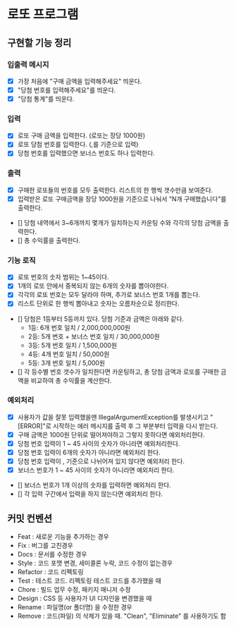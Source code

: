 # 로또 프로그램

## 구현할 기능 정리

### 입출력 메시지
- [x] 가장 처음에 "구매 금액을 입력해주세요" 띄운다.
- [x] "당첨 번호를 입력해주세요"를 띄운다.
- [x] "당첨 통계"를 띄운다.

### 입력
- [x] 로또 구매 금액을 입력한다. (로또는 장당 1000원)
- [x] 로또 당첨 번호를 입력한다. (,를 기준으로 입력)
- [x] 당첨 번호를 입력했으면 보너스 번호도 하나 입력한다.

### 출력
- [x] 구매한 로또들의 번호를 모두 출력한다. 리스트의 한 행씩 갯수만큼 보여준다.
- [x] 입력받은 로또 구매금액을 장당 1000원을 기준으로 나눠서 "N개 구매했습니다"를 출력한다.
- [] 당첨 내역에서 3~6개까지 몇개가 일치하는지 카운팅 수와 각각의 당첨 금액을 출력한다.
- [] 총 수익률을 출력한다.

### 기능 로직
- [x] 로또 번호의 숫자 범위는 1~45이다.
- [x] 1개의 로또 안에서 중복되지 않는 6개의 숫자를 뽑아야한다.
- [x] 각각의 로또 번호는 모두 달라야 하며, 추가로 보너스 번호 1개를 뽑는다.
- [x] 리스트 단위로 한 행씩 뽑아내고 숫자는 오름차순으로 정리한다.
- [] 당첨은 1등부터 5등까지 있다. 당첨 기준과 금액은 아래와 같다.
    - 1등: 6개 번호 일치 / 2,000,000,000원
    - 2등: 5개 번호 + 보너스 번호 일치 / 30,000,000원
    - 3등: 5개 번호 일치 / 1,500,000원
    - 4등: 4개 번호 일치 / 50,000원
    - 5등: 3개 번호 일치 / 5,000원
- [] 각 등수별 번호 갯수가 일치한다면 카운팅하고, 총 당첨 금액과 로또를 구매한 금액을 비교하여 총 수익률을 계산한다.

### 예외처리
- [x] 사용자가 값을 잘못 입력했을땐 IllegalArgumentException를 발생시키고 "[ERROR]"로 시작하는 에러 메시지를 출력 후 그 부분부터 입력을 다시 받는다.
- [x] 구매 금액은 1000원 단위로 떨어져야하고 그렇지 못하다면 예외처리한다.
- [x] 당첨 번호 입력이 1 ~ 45 사이의  숫자가 아니라면 예외처리한다.
- [x] 당첨 번호 입력이 6개의 숫자가 아니라면 예외처리 한다.
- [x] 당첨 번호 입력이 , 기준으로 나뉘어져 있지 않다면 예외처리 한다.
- [x] 보너스 번호가 1 ~ 45 사이의 숫자가 아니라면 예외처리 한다.
- [] 보너스 번호가 1개 이상의 숫자를 입력하면 예외처리 한다.
- [] 각 입력 구간에서 입력을 하지 않는다면 예외처리 한다.

## 커밋 컨벤션
- Feat : 새로운 기능을 추가하는 경우
- Fix : 버그를 고친경우
- Docs : 문서를 수정한 경우
- Style : 코드 포맷 변경, 세미콜론 누락, 코드 수정이 없는경우
- Refactor : 코드 리펙토링
- Test : 테스트 코드. 리펙토링 테스트 코드를 추가했을 때
- Chore : 빌드 업무 수정, 패키지 매니저 수정
- Design : CSS 등 사용자가 UI 디자인을 변경했을 때
- Rename : 파일명(or 폴더명) 을 수정한 경우
- Remove : 코드(파일) 의 삭제가 있을 때. "Clean", "Eliminate" 를 사용하기도 함
